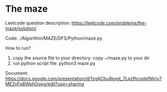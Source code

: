 # The maze 

Leetcode question description: 
https://leetcode.com/problems/the-maze/solution/

Code: 
./Algorithm/MAZE/DFS/Python/maze.py

How to run?
1. copy the source file to your directory: 
    copy ~/maze.py to your dir 
2. run python script file: 
    python3 maze.py

Document: 
https://docs.google.com/presentation/d/1zgACbu8exgt_7LpzfhcodefNIrjv7ME2vFq8WphGoeg/edit?usp=sharing

